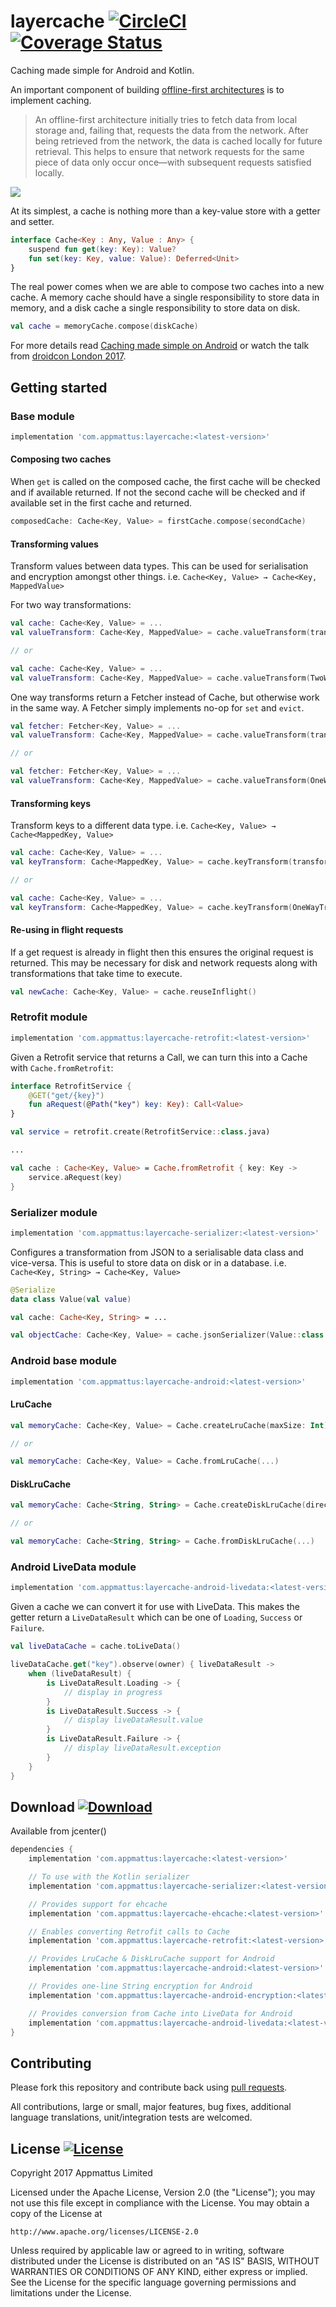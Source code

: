 # layercache [![CircleCI](https://circleci.com/gh/appmattus/layercache/tree/master.svg?style=svg)](https://circleci.com/gh/appmattus/layercache/tree/master) [![Coverage Status](https://coveralls.io/repos/github/appmattus/layercache/badge.svg?branch=master)](https://coveralls.io/github/appmattus/layercache?branch=master)


Caching made simple for Android and Kotlin.


An important component of building [offline-first architectures](https://developer.android.com/develop/quality-guidelines/building-for-billions-connectivity.html#network-duplicate) is to implement caching.

> An offline-first architecture initially tries to fetch data from local storage
> and, failing that, requests the data from the network. After being retrieved
> from the network, the data is cached locally for future retrieval. This helps
> to ensure that network requests for the same piece of data only occur
> once—with subsequent requests satisfied locally.

![](README/cache-flowchart.png)

At its simplest, a cache is nothing more than a key-value store with a getter
and setter.

```kotlin
interface Cache<Key : Any, Value : Any> {
    suspend fun get(key: Key): Value?
    fun set(key: Key, value: Value): Deferred<Unit>
}
```

The real power comes when we are able to compose two caches into a new cache. A
memory cache should have a single responsibility to store data in memory, and a
disk cache a single responsibility to store data on disk.

```kotlin
val cache = memoryCache.compose(diskCache)
```

For more details read [Caching made simple on Android](https://medium.com/@appmattus/caching-made-simple-on-android-d6e024e3726b)
or watch the talk from [droidcon London 2017](https://skillsmatter.com/skillscasts/11062-lightning-talk-building-composable-caches-on-android).

## Getting started

### Base module

```groovy
implementation 'com.appmattus:layercache:<latest-version>'
```

#### Composing two caches

When `get` is called on the composed cache, the first cache will be checked and
if available returned. If not the second cache will be checked and if available
set in the first cache and returned.

```kotlin
composedCache: Cache<Key, Value> = firstCache.compose(secondCache)
```

#### Transforming values

Transform values between data types. This can be used for serialisation and
encryption amongst other things. i.e. `Cache<Key, Value> → Cache<Key, MappedValue>`

For two way transformations:

```kotlin
val cache: Cache<Key, Value> = ...
val valueTransform: Cache<Key, MappedValue> = cache.valueTransform(transform, inverseTransform)

// or

val cache: Cache<Key, Value> = ...
val valueTransform: Cache<Key, MappedValue> = cache.valueTransform(TwoWayTransform)
```

One way transforms return a Fetcher instead of Cache, but otherwise work in the
same way. A Fetcher simply implements no-op for `set` and `evict`.

```kotlin
val fetcher: Fetcher<Key, Value> = ...
val valueTransform: Cache<Key, MappedValue> = cache.valueTransform(transform)

// or

val fetcher: Fetcher<Key, Value> = ...
val valueTransform: Cache<Key, MappedValue> = cache.valueTransform(OneWayTransform)
```

#### Transforming keys

Transform keys to a different data type. i.e. `Cache<Key, Value> → Cache<MappedKey, Value>`

```kotlin
val cache: Cache<Key, Value> = ...
val keyTransform: Cache<MappedKey, Value> = cache.keyTransform(transform)

// or

val cache: Cache<Key, Value> = ...
val keyTransform: Cache<MappedKey, Value> = cache.keyTransform(OneWayTransform)
```

#### Re-using in flight requests

If a get request is already in flight then this ensures the original request is
returned. This may be necessary for disk and network requests along with
transformations that take time to execute.

```kotlin
val newCache: Cache<Key, Value> = cache.reuseInflight()
```

### Retrofit module

```groovy
implementation 'com.appmattus:layercache-retrofit:<latest-version>'
```

Given a Retrofit service that returns a Call<Value>, we can turn this into a Cache with `Cache.fromRetrofit`:

```kotlin
interface RetrofitService {
    @GET("get/{key}")
    fun aRequest(@Path("key") key: Key): Call<Value>
}

val service = retrofit.create(RetrofitService::class.java)

...

val cache : Cache<Key, Value> = Cache.fromRetrofit { key: Key ->
    service.aRequest(key)
}
```

### Serializer module

```groovy
implementation 'com.appmattus:layercache-serializer:<latest-version>'
```

Configures a transformation from JSON to a serialisable data class and
vice-versa. This is useful to store data on disk or in a database.
i.e. `Cache<Key, String> → Cache<Key, Value>`

```kotlin
@Serialize
data class Value(val value)

val cache: Cache<Key, String> = ...

val objectCache: Cache<Key, Value> = cache.jsonSerializer(Value::class.serializer())

```

### Android base module

```groovy
implementation 'com.appmattus:layercache-android:<latest-version>'
```

#### LruCache

```kotlin
val memoryCache: Cache<Key, Value> = Cache.createLruCache(maxSize: Int)

// or

val memoryCache: Cache<Key, Value> = Cache.fromLruCache(...)
```

#### DiskLruCache

```kotlin
val memoryCache: Cache<String, String> = Cache.createDiskLruCache(directory: File, maxSize: Long)

// or

val memoryCache: Cache<String, String> = Cache.fromDiskLruCache(...)
```

### Android LiveData module

```groovy
implementation 'com.appmattus:layercache-android-livedata:<latest-version>'
```

Given a cache we can convert it for use with LiveData. This makes the getter
return a `LiveDataResult` which can be one of `Loading`, `Success` or `Failure`.

```kotlin
val liveDataCache = cache.toLiveData()

liveDataCache.get("key").observe(owner) { liveDataResult ->
    when (liveDataResult) {
        is LiveDataResult.Loading -> {
            // display in progress
        }
        is LiveDataResult.Success -> {
            // display liveDataResult.value
        }
        is LiveDataResult.Failure -> {
            // display liveDataResult.exception
        }
    }
}

```

## Download [![Download](https://api.bintray.com/packages/appmattus/maven/layercache/images/download.svg) ](https://bintray.com/appmattus/maven/layercache/_latestVersion)

Available from jcenter()

```groovy
dependencies {
    implementation 'com.appmattus:layercache:<latest-version>'

    // To use with the Kotlin serializer
    implementation 'com.appmattus:layercache-serializer:<latest-version>'

    // Provides support for ehcache
    implementation 'com.appmattus:layercache-ehcache:<latest-version>'

    // Enables converting Retrofit calls to Cache
    implementation 'com.appmattus:layercache-retrofit:<latest-version>'

    // Provides LruCache & DiskLruCache support for Android
    implementation 'com.appmattus:layercache-android:<latest-version>'

    // Provides one-line String encryption for Android
    implementation 'com.appmattus:layercache-android-encryption:<latest-version>'

    // Provides conversion from Cache into LiveData for Android
    implementation 'com.appmattus:layercache-android-livedata:<latest-version>'
}
```

## Contributing
Please fork this repository and contribute back using [pull requests](https://github.com/appmattus/layercache/pulls).

All contributions, large or small, major features, bug fixes, additional language translations, unit/integration tests are welcomed.

## License [![License](https://img.shields.io/badge/License-Apache%202.0-blue.svg)](LICENSE)

Copyright 2017 Appmattus Limited

Licensed under the Apache License, Version 2.0 (the "License");
you may not use this file except in compliance with the License.
You may obtain a copy of the License at

    http://www.apache.org/licenses/LICENSE-2.0

Unless required by applicable law or agreed to in writing, software
distributed under the License is distributed on an "AS IS" BASIS,
WITHOUT WARRANTIES OR CONDITIONS OF ANY KIND, either express or implied.
See the License for the specific language governing permissions and
limitations under the License.
